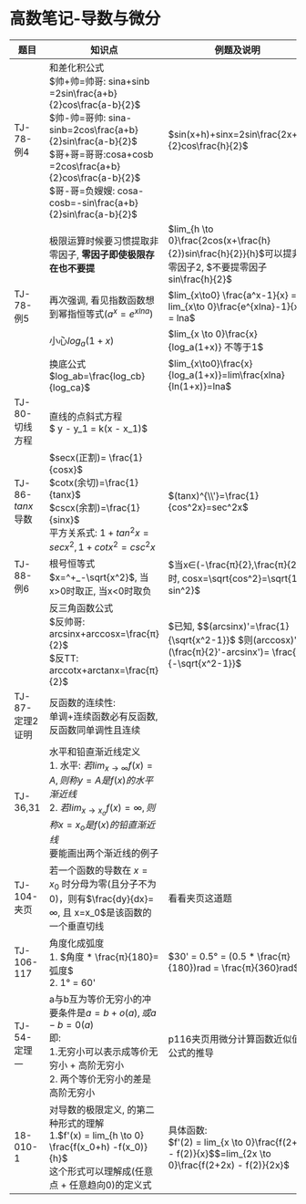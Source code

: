 # 高数笔记-导数与微分



| 题目             | 知识点                                      | 例题及说明                                    |
| -------------- | ---------------------------------------- | ---------------------------------------- |
| TJ-78-例4       | 和差化积公式<br />$帅+帅=帅哥: sina+sinb =2sin\frac{a+b}{2}cos\frac{a-b}{2}$<br />$帅-帅=哥帅: sina-sinb=2cos\frac{a+b}{2}sin\frac{a-b}{2}$<br />$哥+哥=哥哥:cosa+cosb =2cos\frac{a+b}{2}cos\frac{a-b}{2}$<br />$哥-哥=负嫂嫂: cosa-cosb=-sin\frac{a+b}{2}sin\frac{a-b}{2}$ | $sin(x+h)+sinx=2sin\frac{2x+h}{2}cos\frac{h}{2}$ |
|                | 极限运算时候要习惯提取非零因子, **零因子即使极限存在也不要提**       | $lim_{h \to 0}\frac{2cos(x+\frac{h}{2})sin\frac{h}{2}}{h}$可以提非零因子2, $不要提零因子sin\frac{h}{2}$ |
| TJ-78-例5       | 再次强调, 看见指数函数想到幂指恒等式$(a^x = e^{xlna})$    | $lim_{x\to0} \frac{a^x-1}{x} = lim_{x\to 0}\frac{e^{xlna}-1}{x} = lna$ |
|                | 小心$log_a{(1+x)}$                         | $lim_{x \to 0}\frac{x}{log_a(1+x)} 不等于1$ |
|                | 换底公式<br />$log_ab=\frac{log_cb}{log_ca}$ | $lim_{x\to0}\frac{x}{log_a(1+x)}=lim\frac{xlna}{ln(1+x)}=lna$ |
| TJ-80-切线方程     | 直线的点斜式方程<br />$ y - y_1 = k(x - x_1)$    |                                          |
| TJ-86-$tanx$导数 | $secx(正割)= \frac{1}{cosx}$<br />$cotx(余切)=\frac{1}{tanx}$<br />$cscx(余割)=\frac{1}{sinx}$<br />平方关系式: $1+tan^2x = secx^2, 1+cotx^2=csc^2x$ | $(tanx)^{\\'}=\frac{1}{cos^2x}=sec^2x$   |
| TJ-88-例6       | 根号恒等式<br />$x=^+_-\sqrt{x^2}$, 当x>0时取正, 当x<0时取负 | $当x∈(-\frac{π}{2},\frac{π}{2})时, cosx=\sqrt{cos^2}=\sqrt{1-sin^2}$ |
|                | 反三角函数公式<br />$反帅哥: arcsinx+arccosx=\frac{π}{2}$<br />$反TT: arccotx+arctanx=\frac{π}{2}$ | $已知, $$(arcsinx)'=\frac{1}{\sqrt{x^2-1}}$ $则(arccosx)'=(\frac{π}{2}'-arcsinx')= \frac{1}{-\sqrt{x^2-1}}$ |
| TJ-87-定理2证明    | 反函数的连续性:<br />单调+连续函数必有反函数, 反函数同单调性且连续   |                                          |
| TJ-36,31       | 水平和铅直渐近线定义<br />1. 水平: $若lim_{x\to ∞}f(x) = A, 则称y=A是f(x)的水平渐近线$<br />2. $若lim_{x \to x_o}f(x)=∞,则称x=x_o是f(x)的铅直渐近线$<br /> 要能画出两个渐近线的例子 |                                          |
| TJ-104-夹页      | 若一个函数的导数在 $x = x_0$ 时分母为零(且分子不为0)，则有$\frac{dy}{dx}= ∞, 且 x=x_0$是该函数的一个垂直切线 | 看看夹页这道题                                  |
| TJ-106-117     | 角度化成弧度<br />1. $角度 * \frac{π}{180}= 弧度$<br />2.  1° = 60' | $30' = 0.5° = (0.5 * \frac{π}{180})rad = \frac{π}{360}rad$ |
| TJ-54-定理一      | a与b互为等价无穷小的冲要条件是$a = b+o(a), 或 a-b = 0(a)$<br />即: <br />1.无穷小可以表示成等价无穷小 + 高阶无穷小<br />2. 两个等价无穷小的差是高阶无穷小 | p116夹页用微分计算函数近似值公式的推导                    |
| 18-010-1       | 对导数的极限定义, 的第二种形式的理解<br />1.$f'(x) = lim_{h \to 0} \frac{f(x_0+h) -f(x_0)}{h}$<br />这个形式可以理解成(任意点 + 任意趋向0)的定义式 | 具体函数:<br />$f'(2) = lim_{x \to 0}\frac{f(2+x) - f(2)}{x}$$=lim_{2x \to 0}\frac{f(2+2x) - f(2)}{2x}$ |

